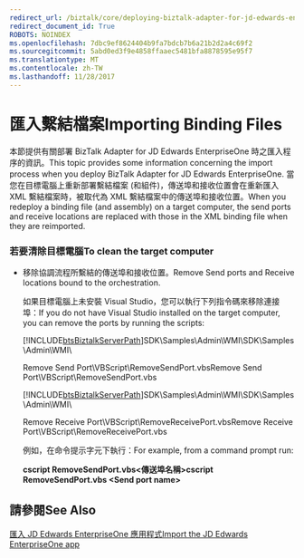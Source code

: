 ```yaml
---
redirect_url: /biztalk/core/deploying-biztalk-adapter-for-jd-edwards-enterpriseone/
redirect_document_id: True
ROBOTS: NOINDEX
ms.openlocfilehash: 7dbc9ef8624404b9fa7bdcb7b6a21b2d2a4c69f2
ms.sourcegitcommit: 5abd0ed3f9e4858ffaaec5481bfa8878595e95f7
ms.translationtype: MT
ms.contentlocale: zh-TW
ms.lasthandoff: 11/28/2017
---
```

# <a name="importing-binding-files"></a><span data-ttu-id="5472a-101">匯入繫結檔案</span><span class="sxs-lookup"><span data-stu-id="5472a-101">Importing Binding Files</span></span>
<span data-ttu-id="5472a-102">本節提供有關部署 BizTalk Adapter for JD Edwards EnterpriseOne 時之匯入程序的資訊。</span><span class="sxs-lookup"><span data-stu-id="5472a-102">This topic provides some information concerning the import process when you deploy BizTalk Adapter for JD Edwards EnterpriseOne.</span></span> <span data-ttu-id="5472a-103">當您在目標電腦上重新部署繫結檔案 (和組件)，傳送埠和接收位置會在重新匯入 XML 繫結檔案時，被取代為 XML 繫結檔案中的傳送埠和接收位置。</span><span class="sxs-lookup"><span data-stu-id="5472a-103">When you redeploy a binding file (and assembly) on a target computer, the send ports and receive locations are replaced with those in the XML binding file when they are reimported.</span></span>  
  
### <a name="to-clean-the-target-computer"></a><span data-ttu-id="5472a-104">若要清除目標電腦</span><span class="sxs-lookup"><span data-stu-id="5472a-104">To clean the target computer</span></span>  
  
-   <span data-ttu-id="5472a-105">移除協調流程所繫結的傳送埠和接收位置。</span><span class="sxs-lookup"><span data-stu-id="5472a-105">Remove Send ports and Receive locations bound to the orchestration.</span></span>  
  
     <span data-ttu-id="5472a-106">如果目標電腦上未安裝 Visual Studio，您可以執行下列指令碼來移除連接埠：</span><span class="sxs-lookup"><span data-stu-id="5472a-106">If you do not have Visual Studio installed on the target computer, you can remove the ports by running the scripts:</span></span>  
  
     [!INCLUDE[btsBiztalkServerPath](../includes/btsbiztalkserverpath-md.md)]<span data-ttu-id="5472a-107">SDK\Samples\Admin\WMI\\</span><span class="sxs-lookup"><span data-stu-id="5472a-107">SDK\Samples\Admin\WMI\\</span></span>  
  
     <span data-ttu-id="5472a-108">Remove Send Port\VBScript\RemoveSendPort.vbs</span><span class="sxs-lookup"><span data-stu-id="5472a-108">Remove Send Port\VBScript\RemoveSendPort.vbs</span></span>  
  
     [!INCLUDE[btsBiztalkServerPath](../includes/btsbiztalkserverpath-md.md)]<span data-ttu-id="5472a-109">SDK\Samples\Admin\WMI\\</span><span class="sxs-lookup"><span data-stu-id="5472a-109">SDK\Samples\Admin\WMI\\</span></span>  
  
     <span data-ttu-id="5472a-110">Remove Receive Port\VBScript\RemoveReceivePort.vbs</span><span class="sxs-lookup"><span data-stu-id="5472a-110">Remove Receive Port\VBScript\RemoveReceivePort.vbs</span></span>  
  
     <span data-ttu-id="5472a-111">例如，在命令提示字元下執行：</span><span class="sxs-lookup"><span data-stu-id="5472a-111">For example, from a command prompt run:</span></span>  
  
     <span data-ttu-id="5472a-112">**cscript RemoveSendPort.vbs\<傳送埠名稱\>**</span><span class="sxs-lookup"><span data-stu-id="5472a-112">**cscript RemoveSendPort.vbs \<Send port name\>**</span></span>  
  
## <a name="see-also"></a><span data-ttu-id="5472a-113">請參閱</span><span class="sxs-lookup"><span data-stu-id="5472a-113">See Also</span></span>  
 [<span data-ttu-id="5472a-114">匯入 JD Edwards EnterpriseOne 應用程式</span><span class="sxs-lookup"><span data-stu-id="5472a-114">Import the JD Edwards EnterpriseOne app</span></span>](../core/deploying-biztalk-adapter-for-jd-edwards-enterpriseone.md)